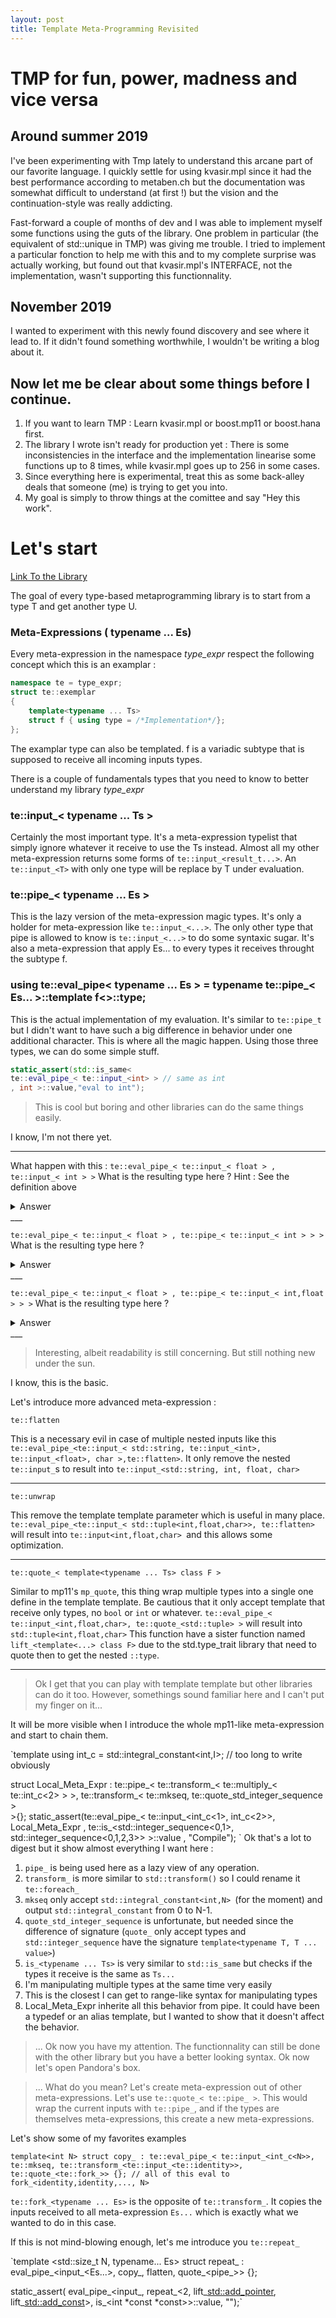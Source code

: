 ```yaml
---
layout: post
title: Template Meta-Programming Revisited 
---
```


# TMP for fun, power, madness and vice versa

## Around summer 2019
I've been experimenting with Tmp lately to understand this arcane part of our favorite language. 
I quickly settle for using kvasir.mpl since it had the best performance according to metaben.ch but the documentation was somewhat difficult to understand (at first !) but the vision and the continuation-style was really addicting.

Fast-forward a couple of months of dev and I was able to implement myself some functions using the guts of the library.
One problem in particular (the equivalent of std::unique in TMP) was giving me trouble. I tried to implement a particular fonction to help me with this and to my complete surprise was actually working, but found out that kvasir.mpl's INTERFACE, not the implementation, wasn't supporting this functionnality. 

## November 2019
I wanted to experiment with this newly found discovery and see where it lead to. If it didn't found something worthwhile, I wouldn't be writing a blog about it. 

## Now let me be clear about some things before I continue.
1. If you want to learn TMP : Learn kvasir.mpl or boost.mp11 or boost.hana first. 
2. The library I wrote isn't ready for production yet : There is some inconsistencies in the interface and the implementation linearise some functions up to 8 times, while kvasir.mpl goes up to 256 in some cases.
3. Since everything here is experimental, treat this as some back-alley deals that someone (me) is trying to get you into. 
4. My goal is simply to throw things at the comittee and say "Hey this work". 

# Let's start
[Link To the Library](https://github.com/Remi123/type_expr)

The goal of every type-based metaprogramming library is to start from a type T and get another type U.

### Meta-Expressions ( typename ... Es)
Every meta-expression in the namespace _type_expr_ respect the following concept which this is an examplar :
```C++
namespace te = type_expr;
struct te::exemplar
{
    template<typename ... Ts>
    struct f { using type = /*Implementation*/};
};
```
The examplar type can also be templated. f is a variadic subtype that is supposed to receive all incoming inputs types.

There is a couple of fundamentals types that you need to know to better understand my library _type_expr_

### te::input_< typename ... Ts >
Certainly the most important type. It's a meta-expression typelist that simply ignore whatever it receive to use the Ts instead.
Almost all my other meta-expression returns some forms of `te::input_<result_t...>`. An `te::input_<T>` with only one type will be replace by T under evaluation.

### te::pipe_< typename ... Es >
This is the lazy version of the meta-expression magic types. It's only a holder for meta-expression like `te::input_<...>`. The only other type that pipe is allowed to know is `te::input_<...>` to do some syntaxic sugar. It's also a meta-expression that apply Es... to every types it receives throught the subtype f.

### using te::eval_pipe< typename ... Es > = typename te::pipe_< Es... >::template f<>::type;
This is the actual implementation of my evaluation. It's similar to `te::pipe_t` but I didn't want to have such a big difference in behavior under one additional character. This is where all the magic happen. Using those three types, we can do some simple stuff.

```C++
static_assert(std::is_same<
te::eval_pipe_< te::input_<int> > // same as int 
, int >::value,"eval to int");
```

> This is cool but boring and other libraries can do the same things easily.

I know, I'm not there yet.

___

What happen with this :
`te::eval_pipe_< te::input_< float > , te::input_< int > >` 
What is the resulting type here ? Hint : See the definition above
<details>
<summary>Answer</summary>
Each te::input ignore whatever it receive to use the types in it's template parameter instead.
So the second te::input receive float, but use int instead. The answer is thus `int`
</details>
___

`te::eval_pipe_< te::input_< float > , te::pipe_< te::input_< int > > >` 
What is the resulting type here ?
<details>
<summary>Answer</summary>
Under evaluation, te::pipe is a meta-expression that pass the incoming inputs types to the meta-expression Es... and return their result. The answer is still `int`
</details>
___

`te::eval_pipe_< te::input_< float > , te::pipe_< te::input_< int,float > > >` 
What is the resulting type here ?
<details>
<summary>Answer</summary>
We need something to hold multiples types and C++ doesn't yet have a good synthactic sugar over that. We cannot return `int,float` by themselves, so we simply returns `te::input_< int,float>`.
</details>
___

> Interesting, albeit readability is still concerning. But still nothing new under the sun.

I know, this is the basic.

Let's introduce more advanced meta-expression :

`te::flatten`

This is a necessary evil in case of multiple nested inputs like this `te::eval_pipe_<te::input_< std::string, te::input_<int>, te::input_<float>, char >,te::flatten>`. It only remove the nested `te::input_`s to result into `te::input_<std::string, int, float, char>` 
___
`te::unwrap`

This remove the template template parameter which is useful in many place. `te::eval_pipe_<te::input_< std::tuple<int,float,char>>, te::flatten>` will result into `te::input<int,float,char> `and this allows some optimization.
___
`te::quote_< template<typename ... Ts> class F >`

Similar to mp11's `mp_quote`, this thing wrap multiple types into a single one define in the template template. Be cautious that it only accept template that receive only types, no `bool` or `int` or whatever.
`te::eval_pipe_< te::input_<int,float,char>, te::quote_<std::tuple> >` will result into `std::tuple<int,float,char>`
This function have a sister function named `lift_<template<...> class F>` due to the std.type_trait library that need to quote then to get the nested `::type`. 
___

> Ok I get that you can play with template template but other libraries can do it too.
> However, somethings sound familiar here and I can't put my finger on it...

It will be more visible when I introduce the whole mp11-like meta-expression and start to chain them.

`template<int I> using int_c = std::integral_constant<int,I>;
// too long to write obviously

struct Local_Meta_Expr : te::pipe_< 
                te::transform_< te::multiply_< te::int_c<2> > >,
                te::transform_< te::mkseq, te::quote_std_integer_sequence >                
                >{};
static_assert(te::eval_pipe_< 
                te::input_<int_c<1>, int_c<2>>,
                Local_Meta_Expr ,
                te::is_<std::integer_sequence<0,1>, std::integer_sequence<0,1,2,3>> 
                >::value , "Compile");
                `
Ok that's a lot to digest but it show almost everything I want here :

1. `pipe_` is being used here as a lazy view of any operation.
2. `transform_` is more similar to `std::transform()` so I could rename it `te::foreach_`
3. `mkseq` only accept `std::integral_constant<int,N> `(for the moment) and output `std::integral_constant` from 0 to N-1.
4. `quote_std_integer_sequence` is unfortunate, but needed since the difference of signature (`quote_` only accept types and `std::integer_sequence` have the signature `template<typename T, T ... value>`)
5. `is_<typename ... Ts>` is very similar to `std::is_same` but checks if the types it receive is the same as `Ts...` 
6. I'm manipulating multiple types at the same time very easily
7. This is the closest I can get to range-like syntax for manipulating types
8. Local_Meta_Expr inherite all this behavior from pipe. It could have been a typedef or an alias template, but I wanted to show that it doesn't affect the behavior.

> ... Ok now you have my attention. The functionnality can still be done with the other library but you have a better looking syntax.
Ok now let's open Pandora's box.

> ... What do you mean?
Let's create meta-expression out of other meta-expressions. Let's use `te::quote_< te::pipe_ >`.
This would wrap the current inputs with `te::pipe_`, and if the types are themselves meta-expressions, this create a new meta-expressions.

Let's show some of my favorites examples

`template<int N>
struct copy_ : te::eval_pipe_< te::input_<int_c<N>>,
                                te::mkseq,
                                te::transform_<te::input_<te::identity>>, 
                                te::quote_<te::fork_>>
                                {}; // all of this eval to fork_<identity,identity,..., N> `

`te::fork_<typename ... Es>` is the opposite of `te::transform_`. It copies the inputs received to all meta-expression `Es...` which is exactly what we wanted to do in this case.

If this is not mind-blowing enough, let's me introduce you `te::repeat_`

`template <std::size_t N, typename... Es>
struct repeat_ : eval_pipe_<input_<Es...>, copy_<N>, flatten, quote_<pipe_>> {};

static_assert(
    eval_pipe_<input_<int>,
               repeat_<2, lift_<std::add_pointer>, lift_<std::add_const>>,
               is_<int *const *const>>::value,
    "");`
    


